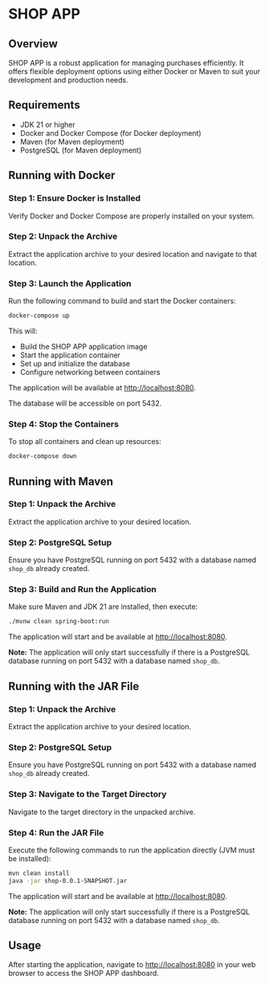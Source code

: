 # SHOP APP

## Overview

SHOP APP is a robust application for managing purchases efficiently. It offers flexible deployment options using either Docker or Maven to suit your development and production needs.

## Requirements

- JDK 21 or higher
- Docker and Docker Compose (for Docker deployment)
- Maven (for Maven deployment)
- PostgreSQL (for Maven deployment)

## Running with Docker

### Step 1: Ensure Docker is Installed

Verify Docker and Docker Compose are properly installed on your system.

### Step 2: Unpack the Archive

Extract the application archive to your desired location and navigate to that location.

### Step 3: Launch the Application

Run the following command to build and start the Docker containers:

```bash
docker-compose up
```

This will:
- Build the SHOP APP application image
- Start the application container
- Set up and initialize the database
- Configure networking between containers

The application will be available at [http://localhost:8080](http://localhost:8080).

The database will be accessible on port 5432.

### Step 4: Stop the Containers

To stop all containers and clean up resources:

```bash
docker-compose down
```

## Running with Maven

### Step 1: Unpack the Archive

Extract the application archive to your desired location.

### Step 2: PostgreSQL Setup

Ensure you have PostgreSQL running on port 5432 with a database named `shop_db` already created.

### Step 3: Build and Run the Application

Make sure Maven and JDK 21 are installed, then execute:

```bash
./mvnw clean spring-boot:run
```

The application will start and be available at [http://localhost:8080](http://localhost:8080).

**Note:** The application will only start successfully if there is a PostgreSQL database running on port 5432 with a database named `shop_db`.


## Running with the JAR File

### Step 1: Unpack the Archive

Extract the application archive to your desired location.

### Step 2: PostgreSQL Setup

Ensure you have PostgreSQL running on port 5432 with a database named `shop_db` already created.

### Step 3: Navigate to the Target Directory

Navigate to the target directory in the unpacked archive.

### Step 4: Run the JAR File

Execute the following commands to run the application directly (JVM must be installed):

```bash
mvn clean install
java -jar shop-0.0.1-SNAPSHOT.jar
```

The application will start and be available at [http://localhost:8080](http://localhost:8080).

**Note:** The application will only start successfully if there is a PostgreSQL database running on port 5432 with a database named `shop_db`.

## Usage

After starting the application, navigate to [http://localhost:8080](http://localhost:8080) in your web browser to access the SHOP APP dashboard.
